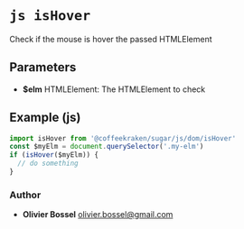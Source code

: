


<!-- @namespace    sugar.js.dom -->

# ```js isHover ```


Check if the mouse is hover the passed HTMLElement

## Parameters

- **$elm**  HTMLElement: The HTMLElement to check



## Example (js)

```js
import isHover from '@coffeekraken/sugar/js/dom/isHover'
const $myElm = document.querySelector('.my-elm')
if (isHover($myElm)) {
  // do something
}
```


### Author
- **Olivier Bossel** <a href="mailto:olivier.bossel@gmail.com">olivier.bossel@gmail.com</a> 



